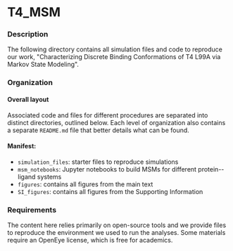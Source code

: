 # T4_MSM

### Description
The following directory contains all simulation files and code to reproduce our work, "Characterizing Discrete Binding Conformations of T4 L99A via Markov State Modeling".  

### Organization
#### Overall layout
Associated code and files for different procedures are separated into distinct directories, outlined below. Each level of organization also contains a separate `README.md` file that better details what can be found.

#### Manifest:
- `simulation_files`: starter files to reproduce simulations 
- `msm_notebooks`: Jupyter notebooks to build MSMs for different protein--ligand systems
- `figures`: contains all figures from the main text
- `SI_figures`: contains all figures from the Supporting Information

### Requirements
The content here relies primarily on open-source tools and we provide files to reproduce the environment we used to run the analyses. Some materials require an OpenEye license, which is free for academics.
